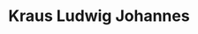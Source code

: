 ---
title: "Kraus Ludwig Johannes"
url: /windischeschenbach/kraus-ludwig-johannes/
shop: Eisenwaren
---